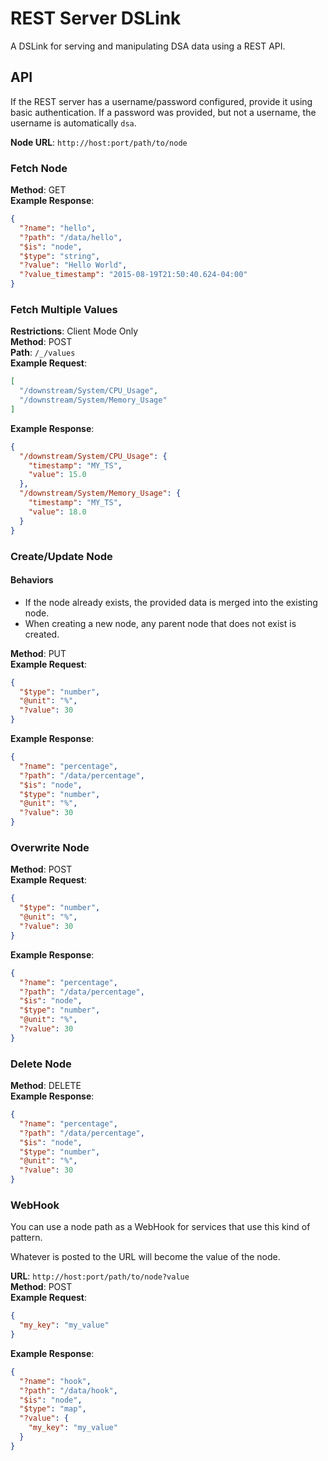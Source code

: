 # REST Server DSLink

A DSLink for serving and manipulating DSA data using a REST API.

## API

If the REST server has a username/password configured, provide it using basic authentication.
If a password was provided, but not a username, the username is automatically `dsa`.

**Node URL**: `http://host:port/path/to/node`

### Fetch Node

**Method**: GET<br/>
**Example Response**:

```json
{
  "?name": "hello",
  "?path": "/data/hello",
  "$is": "node",
  "$type": "string",
  "?value": "Hello World",
  "?value_timestamp": "2015-08-19T21:50:40.624-04:00"
}
```

### Fetch Multiple Values

**Restrictions**: Client Mode Only<br/>
**Method**: POST<br/>
**Path**: `/_/values`<br/>
**Example Request**:

```json
[
  "/downstream/System/CPU_Usage",
  "/downstream/System/Memory_Usage"
]
```

**Example Response**:

```json
{
  "/downstream/System/CPU_Usage": {
    "timestamp": "MY_TS",
    "value": 15.0
  },
  "/downstream/System/Memory_Usage": {
    "timestamp": "MY_TS",
    "value": 18.0
  }
}
```

### Create/Update Node

#### Behaviors

- If the node already exists, the provided data is merged into the existing node.
- When creating a new node, any parent node that does not exist is created.

**Method**: PUT<br/>
**Example Request**:
```json
{
  "$type": "number",
  "@unit": "%",
  "?value": 30
}
```

**Example Response**:
```json
{
  "?name": "percentage",
  "?path": "/data/percentage",
  "$is": "node",
  "$type": "number",
  "@unit": "%",
  "?value": 30
}
```

### Overwrite Node

**Method**: POST<br/>
**Example Request**:
```json
{
  "$type": "number",
  "@unit": "%",
  "?value": 30
}
```

**Example Response**:
```json
{
  "?name": "percentage",
  "?path": "/data/percentage",
  "$is": "node",
  "$type": "number",
  "@unit": "%",
  "?value": 30
}
```

### Delete Node

**Method**: DELETE<br/>
**Example Response**:
```json
{
  "?name": "percentage",
  "?path": "/data/percentage",
  "$is": "node",
  "$type": "number",
  "@unit": "%",
  "?value": 30
}
```

### WebHook

You can use a node path as a WebHook for services that use this kind of pattern.

Whatever is posted to the URL will become the value of the node.

**URL**: `http://host:port/path/to/node?value`<br/>
**Method**: POST<br/>
**Example Request**:
```json
{
  "my_key": "my_value"
}
```

**Example Response**:
```json
{
  "?name": "hook",
  "?path": "/data/hook",
  "$is": "node",
  "$type": "map",
  "?value": {
    "my_key": "my_value"
  }
}
```
